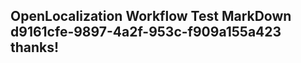 <properties
ms.topic="hero-topic"
ms.test1="hero-topic"
ms.test2="test"/>

## OpenLocalization Workflow Test MarkDown d9161cfe-9897-4a2f-953c-f909a155a423 thanks!
